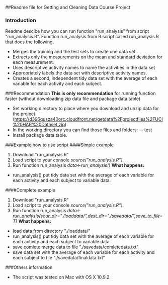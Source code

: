 ##Readme file for Getting and Cleaning Data Course Project

### Introduction
Readme descibe how you can run function "run_analysis" from script "run_analysis.R".
Function run_analysis from R script called run_analysis.R that does the following. 
- Merges the training and the test sets to create one data set.
- Extracts only the measurements on the mean and standard deviation for each measurement. 
- Uses descriptive activity names to name the activities in the data set
- Appropriately labels the data set with descriptive activity names. 
- Creates a second, independent tidy data set with the average of each variable for each activity and each subject. 

###Recommendation
**This is only recommendation** for running function faster (without downloading zip data file and package data.table)
- Set working directory to place where you download and unzip data for the project (https://d396qusza40orc.cloudfront.net/getdata%2Fprojectfiles%2FUCI%20HAR%20Dataset.zip). 
- In the working directory you can find those files and folders:
-- test 
- Install package data.table.

###Example how to use script
####Simple example
1. Download "run_analysis.R"
2. Load script to your console *source("run_analysis.R")*.
3. Run function run_analysis *data<-run_analysis()*
**What happens:**
- run_analysis() put tidy data set with the average of each variable for each activity and each subject to variable data.

####Complete example
1. Download "run_analysis.R"
2. Load script to your console *source("run_analysis.R")*.
3. Run function run_analysis *data<-run_analysis(sour_dir="./loaddata/",dest_dir="./savedata/",save_to_file=T)*
**What happens:**
- load data from directory "./loaddata/"
- run_analysis() put tidy data set with the average of each variable for each activity and each subject to variable data.
- save comlete merge data to file "./savedata/comletedata.txt"
- save data set with the average of each variable for each activity and each subject to file "./savedata/finaldata.txt"


###Others information
- The script was tested on Mac with OS X 10.9.2.
